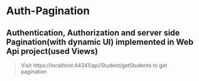 # Auth-Pagination
## Authentication, Authorization and server side Pagination(with dynamic UI) implemented in Web Api project(used Views) 

>Visit https://localhost:44341/api/Student/getStudents to get pagination
